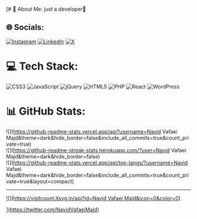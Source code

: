 [# 💫 About Me:
just a developer🙂


## 🌐 Socials:
[![Instagram](https://img.shields.io/badge/Instagram-%23E4405F.svg?logo=Instagram&logoColor=white)](https://instagram.com/https://www.instagram.com/navid_vafaei_majd/) [![LinkedIn](https://img.shields.io/badge/LinkedIn-%230077B5.svg?logo=linkedin&logoColor=white)](https://linkedin.com/in/https://ir.linkedin.com/in/navidvafaei) [![X](https://img.shields.io/badge/X-black.svg?logo=X&logoColor=white)](https://x.com/https://twitter.com/NavidVafaeiMajd) 

# 💻 Tech Stack:
![CSS3](https://img.shields.io/badge/css3-%231572B6.svg?style=for-the-badge&logo=css3&logoColor=white) ![JavaScript](https://img.shields.io/badge/javascript-%23323330.svg?style=for-the-badge&logo=javascript&logoColor=%23F7DF1E) ![jQuery](https://img.shields.io/badge/jquery-%230769AD.svg?style=for-the-badge&logo=jquery&logoColor=white) ![HTML5](https://img.shields.io/badge/html5-%23E34F26.svg?style=for-the-badge&logo=html5&logoColor=white) ![PHP](https://img.shields.io/badge/php-%23777BB4.svg?style=for-the-badge&logo=php&logoColor=white) ![React](https://img.shields.io/badge/react-%2320232a.svg?style=for-the-badge&logo=react&logoColor=%2361DAFB) ![WordPress](https://img.shields.io/badge/WordPress-%23117AC9.svg?style=for-the-badge&logo=WordPress&logoColor=white)
# 📊 GitHub Stats:
![](https://github-readme-stats.vercel.app/api?username=Navid Vafaei Majd&theme=dark&hide_border=false&include_all_commits=true&count_private=true)<br/>
![](https://github-readme-streak-stats.herokuapp.com/?user=Navid Vafaei Majd&theme=dark&hide_border=false)<br/>
![](https://github-readme-stats.vercel.app/api/top-langs/?username=Navid Vafaei Majd&theme=dark&hide_border=false&include_all_commits=true&count_private=true&layout=compact)

---
[![](https://visitcount.itsvg.in/api?id=Navid Vafaei Majd&icon=0&color=0)](https://visitcount.itsvg.in)

<!-- Proudly created with GPRM ( https://gprm.itsvg.in ) -->
](https://twitter.com/NavidVafaeiMajd)
